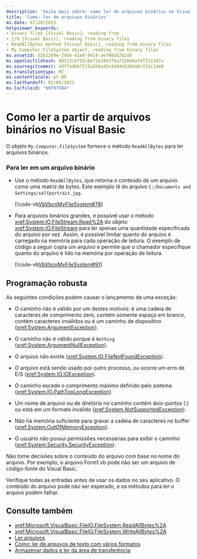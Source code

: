 ```yaml
---
description: 'Saiba mais sobre: como ler de arquivos binários no Visual Basic'
title: 'Como: ler de arquivos binários'
ms.date: 07/20/2015
helpviewer_keywords:
- binary files [Visual Basic], reading from
- I/O [Visual Basic], reading from binary files
- ReadAllBytes method [Visual Basic], reading from binary files
- My.Computer.FileSystem object, reading from binary files
ms.assetid: d2b1269e-24b6-42e0-9414-ae708db282d8
ms.openlocfilehash: 0d522c6f55c0ef2e39437ba732040afdf5113d7a
ms.sourcegitcommit: ddf7edb67715a5b9a45e3dd44536dabc153c1de0
ms.translationtype: MT
ms.contentlocale: pt-BR
ms.lasthandoff: 02/06/2021
ms.locfileid: "99797504"
---
```

# <a name="how-to-read-from-binary-files-in-visual-basic"></a>Como ler a partir de arquivos binários no Visual Basic

O objeto `My.Computer.FileSystem` fornece o método `ReadAllBytes` para ler arquivos binários.  
  
### <a name="to-read-from-a-binary-file"></a>Para ler em um arquivo binário  
  
- Use o método `ReadAllBytes`, que retorna o conteúdo de um arquivo como uma matriz de bytes. Este exemplo lê do arquivo `C:/Documents and Settings/selfportrait.jpg`.  
  
     [!code-vb[VbVbcnMyFileSystem#78](~/samples/snippets/visualbasic/VS_Snippets_VBCSharp/VbVbcnMyFileSystem/VB/Class1.vb#78)]  
  
- Para arquivos binários grandes, é possível usar o método <xref:System.IO.FileStream.Read%2A> do objeto <xref:System.IO.FileStream> para ler apenas uma quantidade especificada do arquivo por vez. Assim, é possível limitar quanto do arquivo é carregado na memória para cada operação de leitura. O exemplo de código a seguir copia um arquivo e permite que o chamador especifique quanto do arquivo é lido na memória por operação de leitura.  
  
     [!code-vb[VbVbcnMyFileSystem#91](~/samples/snippets/visualbasic/VS_Snippets_VBCSharp/VbVbcnMyFileSystem/VB/Class1.vb#91)]  
  
## <a name="robust-programming"></a>Programação robusta  

 As seguintes condições podem causar o lançamento de uma exceção:  
  
- O caminho não é válido por um destes motivos: é uma cadeia de caracteres de comprimento zero, contém somente espaço em branco, contém caracteres inválidos ou é um caminho de dispositivo (<xref:System.ArgumentException>).  
  
- O caminho não é válido porque é `Nothing` (<xref:System.ArgumentNullException>).  
  
- O arquivo não existe (<xref:System.IO.FileNotFoundException>).  
  
- O arquivo está sendo usado por outro processo, ou ocorre um erro de E/S (<xref:System.IO.IOException>).  
  
- O caminho excede o comprimento máximo definido pelo sistema (<xref:System.IO.PathTooLongException>).  
  
- Um nome de arquivo ou de diretório no caminho contém dois-pontos (:) ou está em um formato inválido (<xref:System.NotSupportedException>).  
  
- Não há memória suficiente para gravar a cadeia de caracteres no buffer (<xref:System.OutOfMemoryException>).  
  
- O usuário não possui permissões necessárias para exibir o caminho (<xref:System.Security.SecurityException>).  
  
 Não tome decisões sobre o conteúdo do arquivo com base no nome do arquivo. Por exemplo, o arquivo Form1.vb pode não ser um arquivo de código-fonte do Visual Basic.  
  
 Verifique todas as entradas antes de usar os dados no seu aplicativo. O conteúdo do arquivo pode não ser esperado, e os métodos para ler o arquivo podem falhar.  
  
## <a name="see-also"></a>Consulte também

- <xref:Microsoft.VisualBasic.FileIO.FileSystem.ReadAllBytes%2A>
- <xref:Microsoft.VisualBasic.FileIO.FileSystem.WriteAllBytes%2A>
- [Ler arquivos](reading-from-files.md)
- [Como: ler de arquivos de texto com vários formatos](how-to-read-from-text-files-with-multiple-formats.md)
- [Armazenar dados e ler da área de transferência](../computer-resources/storing-data-to-and-reading-from-the-clipboard.md)

